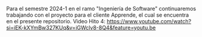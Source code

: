 Para el semestre 2024-1 en el ramo "Ingeniería de Software" continuaremos trabajando con el proyecto para el cliente Apprende, el cual se encuentra en el presente repositorio.
Video Hito 4: https://www.youtube.com/watch?si=iEK-kXYmBw327KUq&v=iGWclv8-8Q4&feature=youtu.be
